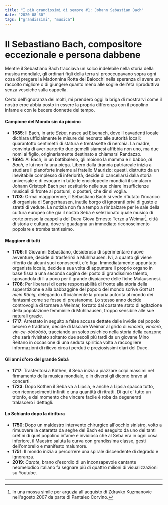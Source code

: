 ```yaml
---
title: "I più grandissimi di sempre #1: Johann Sebastian Bach"
date: "2020-08-30"
tags: ["grandissimi", "musica"]
---
```


# Il Sebastiano Bach, compositore eccezionale e persona dabbene

Mentre il Sebastiano Bach tracciava un solco indelebile nella storia della musica mondiale, gli ordinari figli della terra si preoccupavano sopra ogni cosa di pregare la Madonnina Rotta dei Baiocchi nella speranza di avere un raccolto migliore o di giungere quanto meno alle soglie dell'età riproduttiva senza vesciche sulla cappella.

Certo dell'ignoranza dei molti, mi prenderó oggi la briga di mostrarvi come il nostro eroe abbia posto in essere la propria differenza con il popolino infame e con le becere donnette del tempo.

#### Campione del Mondo sin da piccino

- **1685**: Il Bach, in arte _Seba_, nasce ad Eisenach, dove il cavadenti locale dichiara ufficialmente le misure del neonato alle autorità locali: quarantotto centimetri di statura e trentasette di nerchia. La madre, convinta di aver partorito due gemelli siamesi affibbia non uno, ma due nomi al figlio, originariamente destinato a chiamarsi Randazzo.
- **1694**: Al Bach, in un battibaleno, gli moiono la mamma e il babbo, _al Bach_, e lui non fa una piega. Libero dalla tirannia patriarcale inizia a studiare il pianoforte insieme al fratello Maurizio: questi, distrutto da un inevitabile complesso di inferiorità, decide di cancellarsi dalla storia universale e di evocare in tutte le enciclopedie mondiali il simulacro Johann Cristoph Bach per sostituirlo nelle sue chiare insufficienze musicali di fronte ai postumi, o posteri, che dir si voglia.
- **1703**: Ormai maggiorenne, il Sebastiano Bach si vede rifiutato l'incarico di organista di Sangerhausen, inutile borgo di ignoranti privi di gusto e stretti di vedute. La notizia non fa a tempo a rimbalzare per le sale della cultura europea che già il nostro Seba è selezionato quale musico di corte presso la cappella del Duca Giova Ernesto Terzo a Weimar[^1], città di storia e cultura, dove si guadagna un immediato riconoscimento popolare e tromba tantissimo.

#### Maggiore di tutti

- **1706**: Il Giovanni Sebastiano, desideroso di sperimentare nuove avventure, decide di trasferirsi a Mühlhausen. Ivi, a quanto gli viene riferito da alcuni suoi conoscenti, c'è figa. Immediatamente appuntato organista locale, decide a sua volta di appuntare il proprio organo in base fissa a una seconda cugina del posto di grandissimo talento, sposandola di lì a poco per il grande dispiacere delle fiche Mulausenesi.
- **1708**: Per liberarsi di certe responsabilità di fronte alla storia della superstizione e alla babbaggine del popolo del mondo scrive _Gott ist mein König_, delegando ufficialmente la propria autorità al mondo dei fantasmi come se fosse di prestanome. Lo stesso anno decide controvoglia di tornare a Weimar, forzato dal costante stato di agitazione della popolazione femminile di Mühlhausen, troppo sensibile alle sue naturali grazie.
- **1717**: Arrestato in seguito a false accuse dettate dalle invidie del popolo becero e traditore, decide di lasciare Weimar al grido di _vincerò, vincerò, vin-ce-òòòòòòò_, tracciando un solco psichico nella storia della canzone che sarà rivisitato soltanto due secoli più tardi da un giovane Mino Reitano in occasione di una seduta spiritica volta a raccogliere informazioni di rilievo circa i perduti e preziosissimi diari del Duce.

#### Gli anni d'oro del grande Sebà

- **1717**: Trasferitosi a Köthen, il Seba inizia a piazzare colpi massimi nel firmamento della musica mondiale, e in diversi gli dicono bravo ai concerti.
- **1723**: Dopo Köthen il Seba va a Lipsia, e anche a Lipsia spacca tutto, con riconoscimenti infiniti e una quantità di ritratti. Di qui e' tutto un trionfo, e dal momento che vincere facile é roba da degenerati tralasceró i dettagli.

#### Lo Schianto dopo la dirittura

- **1750**: Dopo un maldestro intervento chirurgico all'occhio sinistro, volto a rimuovere la cataratta da seghe del Bach ed eseguito da uno dei tanti cretini di quel popolino infame e invidioso che al Seba era in ogni cosa inferiore, il Maestro saluta la curva con grandissima classe, gesti dell'ombrello e manifesto malumore.
- **1751**: Il mondo inizia a percorrere una spirale discendente di degrado e ignoranza.
- **2019**: _Carote_, brano d'esordio di un inconsapevole cantante neomelodico italiano fa segnare più di quattro milioni di visualizzazioni su Youtube.

___


[^1]: In una mossa simile per arguzia all'acquisto di Zdravko Kuzmanovic nell'agosto 2007 da parte di Pantaleo Corvino.
